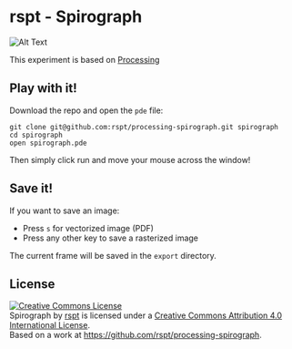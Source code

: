 # rspt - Spirograph

![Alt Text](./gif.gif)

This experiment is based on [Processing](https://processing.org)

## Play with it!

Download the repo and open the `pde` file:

```
git clone git@github.com:rspt/processing-spirograph.git spirograph
cd spirograph
open spirograph.pde
```

Then simply click run and move your mouse across the window!

## Save it!

If you want to save an image:
-   Press `s` for vectorized image (PDF)
-   Press any other key to save a rasterized image

The current frame will be saved in the `export` directory.

## License

<a rel="license" href="http://creativecommons.org/licenses/by/4.0/"><img alt="Creative Commons License" style="border-width:0" src="https://i.creativecommons.org/l/by/4.0/88x31.png" /></a><br /><span xmlns:dct="http://purl.org/dc/terms/" property="dct:title">Spirograph</span> by <a xmlns:cc="http://creativecommons.org/ns#" href="https://rspt.io" property="cc:attributionName" rel="cc:attributionURL">rspt</a> is licensed under a <a rel="license" href="http://creativecommons.org/licenses/by/4.0/">Creative Commons Attribution 4.0 International License</a>.<br />Based on a work at <a xmlns:dct="http://purl.org/dc/terms/" href="https://github.com/rspt/processing-spirograph" rel="dct:source">https://github.com/rspt/processing-spirograph</a>.
